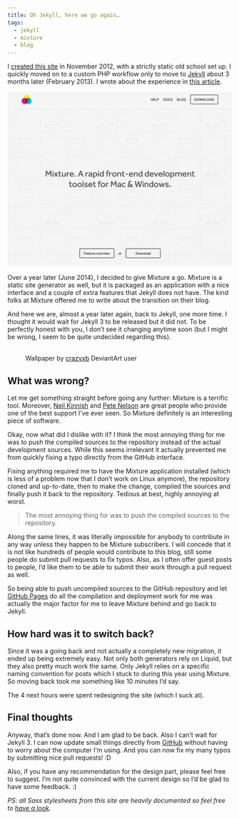 ```yaml
---
title: Oh Jekyll, here we go again…
tags:
  - jekyll
  - mixture
  - blog
---
```


I [created this site](/2012/11/09/redesign-blog/) in November 2012, with a strictly static old school set up. I quickly moved on to a custom PHP workflow only to move to [Jekyll](https://jekyllrb.com) about 3 months later (February 2013). I wrote about the experience in [this article](/2013/02/21/jekyll/).

![Mixture.io](/assets/images/oh-jekyll-here-we-go-again/mixture.png)

Over a year later (June 2014), I decided to give Mixture a go. Mixture is a static site generator as well, but it is packaged as an application with a nice interface and a couple of extra features that Jekyll does not have. The kind folks at Mixture offered me to write about the transition on their blog.

And here we are, almost a year later again, back to Jekyll, one more time. I thought it would wait for Jekyll 3 to be released but it did not. To be perfectly honest with you, I don’t see it changing anytime soon (but I might be wrong, I seem to be quite undecided regarding this).

<figure class="figure">
<img src="https://fc03.deviantart.net/fs70/f/2013/085/6/b/one_more_time_a_tribute_to_daft_punk_rainmeter_by_crazyxb-d5zbgb5.png" alt="" />
<figcaption>Wallpaper by <a href="https://www.deviantart.com/crazyxb" target="_blank" rel="noopener noreferrer">crazyxb</a> DeviantArt user</figcaption>
</figure>

## What was wrong?

Let me get something straight before going any further: Mixture is a terrific tool. Moreover, [Neil Kinnish](https://twitter.com/neiltak) and [Pete Nelson](https://twitter.com/petetak) are great people who provide one of the best support I’ve ever seen. So Mixture definitely is an interesting piece of software.

Okay, now what did I dislike with it? I think the most annoying thing for me was to push the compiled sources to the repository instead of the actual development sources. While this seems irrelevant it actually prevented me from quickly fixing a typo directly from the GitHub interface.

Fixing anything required me to have the Mixture application installed (which is less of a problem now that I don’t work on Linux anymore), the repository cloned and up-to-date, then to make the change, compiled the sources and finally push it back to the repository. Tedious at best, highly annoying at worst.

> The most annoying thing for was to push the compiled sources to the repository.

Along the same lines, it was literally impossible for anybody to contribute in any way unless they happen to be Mixture subscribers. I will concede that it is not like hundreds of people would contribute to this blog, still some people do submit pull requests to fix typos. Also, as I often offer guest posts to people, I’d like them to be able to submit their work through a pull request as well.

So being able to push uncompiled sources to the GitHub repository and let [GitHub Pages](https://pages.github.com/) do all the compilation and deployment work for me was actually the major factor for me to leave Mixture behind and go back to Jekyll.

## How hard was it to switch back?

Since it was a going back and not actually a completely new migration, it ended up being extremely easy. Not only both generators rely on Liquid, but they also pretty much work the same. Only Jekyll relies on a specific naming convention for posts which I stuck to during this year using Mixture. So moving back took me something like 10 minutes I’d say.

The 4 next hours were spent redesigning the site (which I suck at).

## Final thoughts

Anyway, that’s done now. And I am glad to be back. Also I can’t wait for Jekyll 3. I can now update small things directly from [GitHub](https://github.com/HugoGiraudel/hugogiraudel.github.com/) without having to worry about the computer I’m using. And you can now fix my many typos by submitting nice pull requests! :D

Also, if you have any recommendation for the design part, please feel free to suggest. I’m not quite convinced with the current design so I’d be glad to have some feedback.&nbsp;:)

_PS: all Sass stylesheets from this site are heavily documented so feel free to [have a look](https://github.com/HugoGiraudel/hugogiraudel.github.com/tree/master/_sass)._
